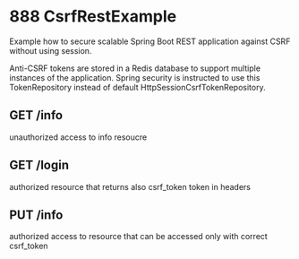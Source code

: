  888
 CsrfRestExample
===============
Example how to secure scalable Spring Boot REST application against CSRF without using session.

Anti-CSRF tokens are stored in a Redis database to support multiple instances of the application. Spring security is instructed to use this TokenRepository
 instead of default HttpSessionCsrfTokenRepository.
 
GET /info
---------
unauthorized access to info resoucre

GET /login
----------
authorized resource that returns also csrf_token token in headers
  
PUT /info
---------
authorized access to resource that can be accessed only with correct csrf_token
